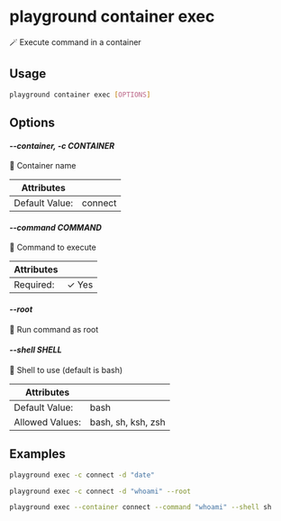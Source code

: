 # playground container exec

🪄  Execute command in a container

## Usage

```bash
playground container exec [OPTIONS]
```

## Options

#### *--container, -c CONTAINER*

🐳 Container name

| Attributes      | &nbsp;
|-----------------|-------------
| Default Value:  | connect

#### *--command COMMAND*

📲 Command to execute

| Attributes      | &nbsp;
|-----------------|-------------
| Required:       | ✓ Yes

#### *--root*

👑 Run command as root

#### *--shell SHELL*

💾 Shell to use (default is bash)

| Attributes      | &nbsp;
|-----------------|-------------
| Default Value:  | bash
| Allowed Values: | bash, sh, ksh, zsh

## Examples

```bash
playground exec -c connect -d "date"
```

```bash
playground exec -c connect -d "whoami" --root
```

```bash
playground exec --container connect --command "whoami" --shell sh
```


